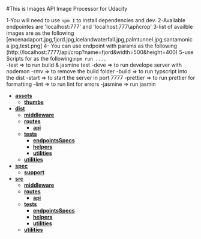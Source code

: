 #This is Images API Image Processor for Udacity

1-You will need to use `npm I` to install dependencies and dev.
2-Available endpointes are 'localhost:777\' and 'localhost:777\api\crop'
3-list of availble images are as the following [encenadaport.jpg,fjord.jpg,icelandwaterfall.jpg,palmtunnel.jpg,santamonica.jpg,test.png]
4- You can use endpoint with params as the following (http://localhost:7777/api/crop?name=fjord&width=500&height=400)
5-use Scripts for as the following:`npm run ....`  
-test => to run build & jasmine test
-deve => to run develope server with nodemon
-rmv => to remove the build folder
-build => to run typscript into the dist
-start => to start the server in port 7777
-prettier => to run prettier for formatting
-lint => to run lint for errors
-jasmine => run jasmin

<!-- Project tree starts here -->

- [**assets**](assets)
  - [**thumbs**](assets/thumbs)
- [**dist**](dist)
  - [**middleware**](dist/middleware)
  - [**routes**](dist/routes)
    - [**api**](dist/routes/api)
  - [**tests**](dist/tests)
    - [**endpointsSpecs**](dist/tests/endpointsSpecs)
    - [**helpers**](dist/tests/helpers)
    - [**utilities**](dist/tests/utilities)
  - [**utilities**](dist/utilities)
- [**spec**](spec)
  - [**support**](spec/support)
- [**src**](src)
  - [**middleware**](src/middleware)
  - [**routes**](src/routes)
    - [**api**](src/routes/api)
  - [**tests**](src/tests)
    - [**endpointsSpecs**](src/tests/endpointsSpecs)
    - [**helpers**](src/tests/helpers)
    - [**utilities**](src/tests/utilities)
  - [**utilities**](src/utilities)

<!-- Project tree ends here -->
